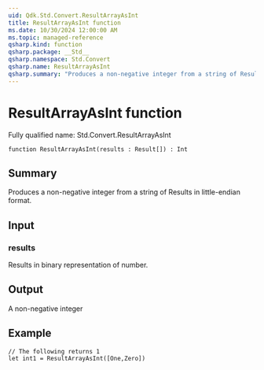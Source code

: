 ```yaml
---
uid: Qdk.Std.Convert.ResultArrayAsInt
title: ResultArrayAsInt function
ms.date: 10/30/2024 12:00:00 AM
ms.topic: managed-reference
qsharp.kind: function
qsharp.package: __Std__
qsharp.namespace: Std.Convert
qsharp.name: ResultArrayAsInt
qsharp.summary: "Produces a non-negative integer from a string of Results in little-endian format."
---
```


# ResultArrayAsInt function

Fully qualified name: Std.Convert.ResultArrayAsInt

```qsharp
function ResultArrayAsInt(results : Result[]) : Int
```

## Summary
Produces a non-negative integer from a string of Results in little-endian format.

## Input
### results
Results in binary representation of number.

## Output
A non-negative integer

## Example
```qsharp
// The following returns 1
let int1 = ResultArrayAsInt([One,Zero])
```
